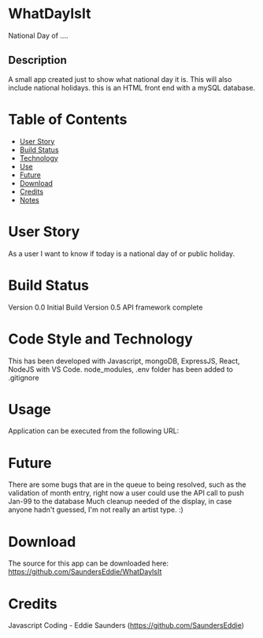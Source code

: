 # WhatDayIsIt

National Day of ....

## Description

A small app created just to show what national day it is. This will also include national holidays. this is an HTML front end with a mySQL database.

# Table of Contents

- [User Story](#User%20Story)
- [Build Status](#Build%20Status)
- [Technology](#Code%20Style%20and%20Technology)
- [Use](#Usage)
- [Future](#Future)
- [Download](#Download)
- [Credits](#Credits)
- [Notes](#Notes)

# User Story

As a user I want to know if today is a national day of or public holiday.

# Build Status

Version 0.0 Initial Build
Version 0.5 API framework complete

# Code Style and Technology

This has been developed with Javascript, mongoDB, ExpressJS, React, NodeJS with VS Code.
node_modules, .env folder has been added to .gitignore

# Usage

Application can be executed from the following URL:

# Future

There are some bugs that are in the queue to being resolved, such as the validation of month entry, right now a user could use the API call to push Jan-99 to the database
Much cleanup needed of the display, in case anyone hadn't guessed, I'm not really an artist type. :)

# Download

The source for this app can be downloaded here:
https://github.com/SaundersEddie/WhatDayIsIt

# Credits

Javascript Coding - Eddie Saunders (https://github.com/SaundersEddie)
